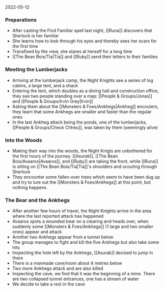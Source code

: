 2022-05-12

### Preparations
- After casting the Find Familiar spell last night, [[Runa]] discovers that Sherlock is her familiar
- She learns how to look through his eyes and thereby sees her scars for the first time
- Transfixed by the view, she stares at herself for a long time
- [[The Bean Bois/Tia|Tia]] and [[Ruby]] send their letters to their families

### Meeting the Lumberjacks
- Arriving at the lumberjack camp, the Night Knights see a series of log cabins, a large tent, and a shack
- Entering the tent, which doubles as a dining hall and construction office, they see two people standing over a map: [[People & Groups/Jonas]] and [[People & Groups/Irvin Grey|Irvin]]
- Asking them about the [[Monsters & Foes/Ankhegs|Ankheg]] encouters, they learn that some Ankhegs are smaller and faster than the regular ones
- In the last Ankheg attack being the ponds, one of the lumberjacks, [[People & Groups/Check Chheu]], was taken by them (seemingly alive)

### Into the Woods
- Making their way into the woods, the Night Knigts are unbothered for the first hours of the journey. [[Asurak]], [[The Bean Bois/Avaaros|Avaaros]], and [[Ruby]] are taking the front, while [[Runa]] is sitting on [[The Bean Bois/Tia|Tia]]'s shoulders and scouting through Sherlock 
- They encounter some fallen-over trees which seem to have been dug up and try to lure out the [[Monsters & Foes/Ankhegs]] at this point, but nothing happens

### The Bear and the Ankhegs
- After another few hours of travel, the Night Knights arrive in the area where the last reported attack has happened
- Avaaros spots a wounded bear on a clearing and heads over, when suddenly some [[Monsters & Foes/Ankhegs]] (1 large and two smaller ones) appear and attack
- Another two Ankhegs appear from a tunnel below
- The group manages to fight and kill the five Ankhegs but also take some hits
- Inspecting the hole left by the Ankhegs, [[Asurak]] decised to jump in there
- There is a manmade cave/room about 4 metres below
- Two more Ankhegs attack and are also killed
- Inspecting the cave, we find that it was the beginning of a mine. There are two collapsed tunnel entrances, one has a stream of water
- We decide to take a rest in the cave

